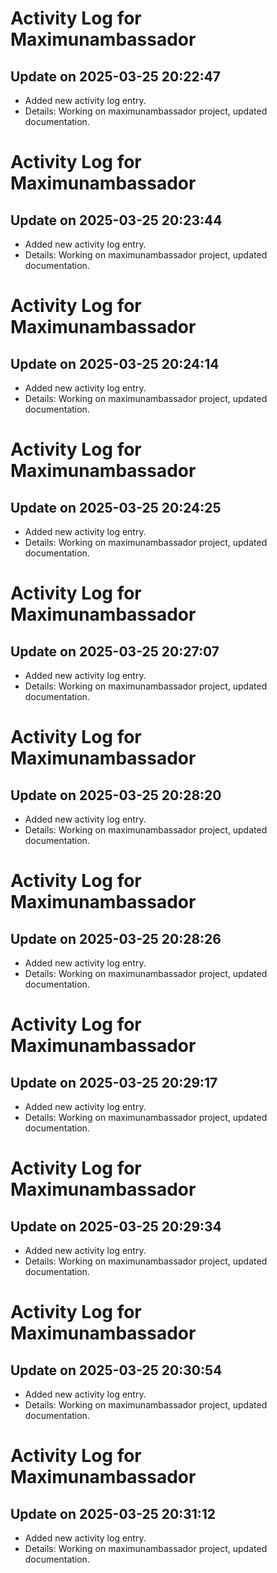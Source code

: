 # Activity Log for Maximunambassador

## Update on 2025-03-25 20:22:47
- Added new activity log entry.
- Details: Working on maximunambassador project, updated documentation.

# Activity Log for Maximunambassador

## Update on 2025-03-25 20:23:44
- Added new activity log entry.
- Details: Working on maximunambassador project, updated documentation.

# Activity Log for Maximunambassador

## Update on 2025-03-25 20:24:14
- Added new activity log entry.
- Details: Working on maximunambassador project, updated documentation.

# Activity Log for Maximunambassador

## Update on 2025-03-25 20:24:25
- Added new activity log entry.
- Details: Working on maximunambassador project, updated documentation.

# Activity Log for Maximunambassador

## Update on 2025-03-25 20:27:07
- Added new activity log entry.
- Details: Working on maximunambassador project, updated documentation.

# Activity Log for Maximunambassador

## Update on 2025-03-25 20:28:20
- Added new activity log entry.
- Details: Working on maximunambassador project, updated documentation.

# Activity Log for Maximunambassador

## Update on 2025-03-25 20:28:26
- Added new activity log entry.
- Details: Working on maximunambassador project, updated documentation.

# Activity Log for Maximunambassador

## Update on 2025-03-25 20:29:17
- Added new activity log entry.
- Details: Working on maximunambassador project, updated documentation.

# Activity Log for Maximunambassador

## Update on 2025-03-25 20:29:34
- Added new activity log entry.
- Details: Working on maximunambassador project, updated documentation.

# Activity Log for Maximunambassador

## Update on 2025-03-25 20:30:54
- Added new activity log entry.
- Details: Working on maximunambassador project, updated documentation.

# Activity Log for Maximunambassador

## Update on 2025-03-25 20:31:12
- Added new activity log entry.
- Details: Working on maximunambassador project, updated documentation.

